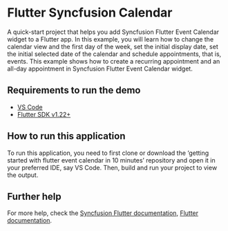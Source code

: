 # Flutter Syncfusion Calendar

A quick-start project that helps you add Syncfusion Flutter Event Calendar widget to a Flutter app. In this example, you will learn how to change the calendar view and the first day of the week, set the initial display date, set the initial selected date of the calendar and schedule appointments, that is, events. This example shows how to create a recurring appointment and an all-day appointment in Syncfusion Flutter Event Calendar widget.

## Requirements to run the demo
* [VS Code](https://code.visualstudio.com/download)
* [Flutter SDK v1.22+](https://flutter.dev/docs/development/tools/sdk/overview)

## How to run this application
To run this application, you need to first clone or download the ‘getting started with flutter event calendar in 10 minutes’ repository and   open it in your preferred IDE, say VS Code. Then, build and run your project to view the output.

## Further help
For more help, check the [Syncfusion Flutter documentation](https://help.syncfusion.com/flutter/introduction/overview),
 [Flutter documentation](https://flutter.dev/docs/get-started/install).
